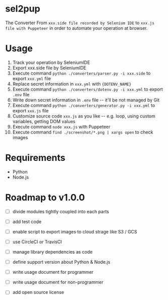 # sel2pup

The Converter From `xxx.side file recorded by Selenium IDE` to `xxx.js file with Puppeteer` in order to automate your operation at browser.

# Usage

1. Track your operation by SeleniumIDE
2. Export xxx.side file by SeleniumIDE
3. Execute command `python ./converters/parser.py -i xxx.side` to export `xxx.yml` file
4. Replace secret information in `xxx.yml` with `{DOTENV_NAME}`
5. Execute command `python ./converters/dotenv.py -i xxx.yml` to export `.env` file
6. Write down secret information in `.env` file -- it'll be not managed by Git
7. Execute command `python ./converters/generator.py -i xxx.yml` to export `xxx.js` file
8. Customize source code `xxx.js` as you like -- e.g. loop, using custom variables, getting DOM values
9. Execute command `node xxx.js` with Puppeteer
10. Execute command `find ./screenshot/*.png | xargs open` to check images

# Requirements

- Python
- Node.js

# Roadmap to v1.0.0

- [ ] divide modules tightly coupled into each parts
- [ ] add test code
- [ ] enable script to export images to cloud strage like S3 / GCS
- [ ] use CircleCI or TravisCI
- [ ] manage library dependencies as code
- [ ] define support version about Python & Node.js
- [ ] write usage document for programmer
- [ ] write usage document for non-programmer
- [ ] add open source license

